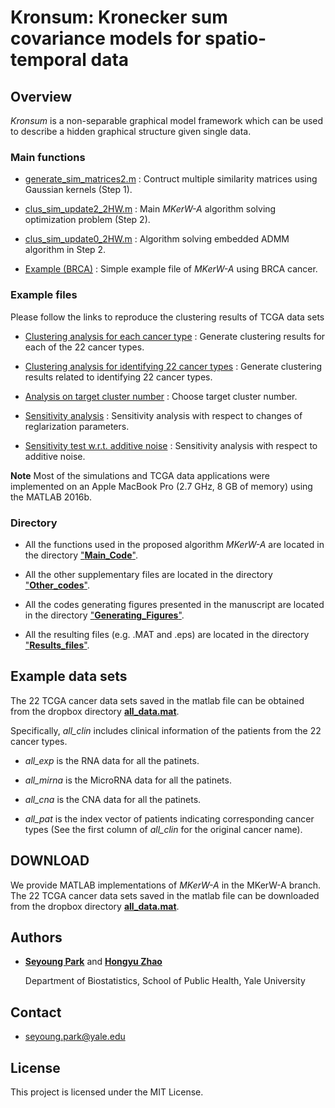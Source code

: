 # Kronsum: Kronecker sum covariance models for spatio-temporal data



## Overview

*Kronsum* is a non-separable graphical model framework which can be used to describe a hidden graphical structure given single data. 



### Main functions

- [generate_sim_matrices2.m](https://github.com/ishspsy/MKerW-A/blob/master/Main_code/generate_sim_matrices2.m)
: Contruct multiple similarity matrices using Gaussian kernels (Step 1).

- [clus_sim_update2_2HW.m](https://github.com/ishspsy/MKerW-A/blob/master/Main_code/clus_sim_update2_2HW.m)
: Main *MKerW-A* algorithm solving optimization problem (Step 2).

- [clus_sim_update0_2HW.m](https://github.com/ishspsy/MKerW-A/blob/master/Main_code/clus_sim_update0_2HW.m)
: Algorithm solving embedded ADMM algorithm in Step 2.

- [Example (BRCA)](https://github.com/ishspsy/MKerW-A/blob/master/example_BRCA.m)
: Simple example file of *MKerW-A* using BRCA cancer.


### Example files

Please follow the links to reproduce the clustering results of TCGA data sets

-  [Clustering analysis for each cancer type](https://github.com/ishspsy/MKerW-A/blob/master/main_real.m)
: Generate clustering results for each of the 22 cancer types.

-  [Clustering analysis for identifying 22 cancer types](https://github.com/ishspsy/MKerW-A/blob/master/main_simul.m)
: Generate clustering results related to identifying 22 cancer types.

-  [Analysis on target cluster number](https://github.com/ishspsy/MKerW-A/blob/master/main_simul_cls.m)
: Choose target cluster number.

-  [Sensitivity analysis](https://github.com/ishspsy/MKerW-A/blob/master/main_simul_robust.m)
: Sensitivity analysis with respect to changes of reglarization parameters.

-  [Sensitivity test w.r.t. additive noise](https://github.com/ishspsy/MKerW-A/blob/master/main_simul_pert.m)
: Sensitivity analysis with respect to additive noise.


**Note** Most of the simulations and TCGA data applications were implemented on an Apple MacBook Pro (2.7 GHz, 8 GB of memory) using the MATLAB 2016b. 







### Directory

- All the functions used in the proposed algorithm *MKerW-A* are located in the directory ["**Main_Code**"](https://github.com/ishspsy/MKerW-A/tree/master/Main_code).

- All the other supplementary files are located in the directory ["**Other_codes**"](https://github.com/ishspsy/MKerW-A/tree/master/Other_codes).

- All the codes generating figures presented in the manuscript are located in the directory ["**Generating_Figures**"](https://github.com/ishspsy/MKerW-A/tree/master/Generating_Figures).

- All the resulting files (e.g. .MAT and .eps) are located in the directory ["**Results_files**"](https://github.com/ishspsy/MKerW-A/tree/master/Resulting_files).




## Example data sets

The 22 TCGA cancer data sets saved in the matlab file can be obtained from the dropbox directory [**all_data.mat**](https://www.dropbox.com/s/v22fx0j2gnpeta6/all_data.mat?dl=0). 

Specifically, *all_clin* includes clinical information of the patients from the 22 cancer types.

- *all_exp* is the RNA data for all the patinets.

- *all_mirna* is the MicroRNA data for all the patinets.

- *all_cna* is the CNA data for all the patinets.

- *all_pat* is the index vector of patients indicating corresponding cancer types (See the first column of *all_clin* for the original cancer name).




## DOWNLOAD

We provide MATLAB implementations of *MKerW-A* in the MKerW-A branch. The 22 TCGA cancer data sets saved in the matlab file can be downloaded from the dropbox directory [**all_data.mat**](https://www.dropbox.com/s/v22fx0j2gnpeta6/all_data.mat?dl=0). 



## Authors

* [**Seyoung Park**](http://people.yale.edu/search/seyoung_park.profile) and   [**Hongyu Zhao**](https://publichealth.yale.edu/biostat/people/hongyu_zhao.profile)

  Department of Biostatistics, School of Public Health, Yale University


## Contact

* seyoung.park@yale.edu

## License

This project is licensed under the MIT License.




